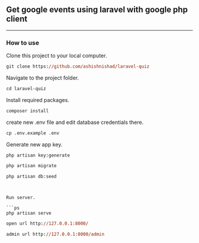 ## Get google events using laravel with google php client

-----

### How to use

Clone this project to your local computer.

```ps
git clone https://github.com/ashishnishad/laravel-quiz
```

Navigate to the project folder.

```ps
cd laravel-quiz
```

Install required packages.

```ps
composer install
```
create new .env file and edit database credentials there.

```ps
cp .env.example .env
```

Generate new app key.

```ps
php artisan key:generate
```

```ps
php artisan migrate
```

```ps
php artisan db:seed
```

```


Run server.

```ps
php artisan serve
```

```ps
open url http://127.0.0.1:8000/
```

```ps
admin url http://127.0.0.1:8000/admin
```